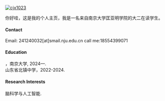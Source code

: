 

[![cjx1023](https://img.shields.io/badge/cjx1023-github-blue?logo=github)](https://github.com/cjx1023)

你好哇，这是我的个人主页，我是一名来自南京大学匡亚明学院的大二在读学生。

#### Contact

Email: 241240032[at]smail.nju.edu.cn
call me:18554399071

#### Education
，南京大学, 2024—.\
山东省北镇中学，2022-2024.
#### Research Interests
脑科学与人工智能.
